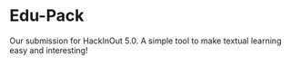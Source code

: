 # Edu-Pack

Our submission for HackInOut 5.0. A simple tool to make textual learning easy and interesting!
